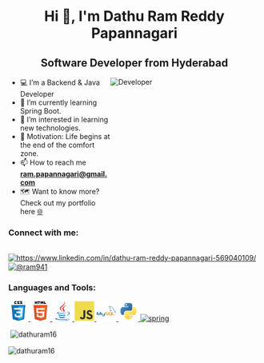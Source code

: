 <h1 align="center">Hi 👋, I'm Dathu Ram Reddy Papannagari</h1>
<h2 align ="center"> Software Developer from Hyderabad</h2>
<img align="right" src="https://number8.com/wp-content/uploads/2021/01/2021-software-development-salary-trends.png" alt ="Developer" height="350" width="300"/>

- 💻 I’m a Backend & Java Developer
- 🌱 I’m currently learning Spring Boot.
- 👀 I’m interested in learning new technologies.
- 💭 Motivation: Life begins at the end of the comfort zone.
- 📫 How to reach me **ram.papannagari@gmail.com**
- 🗺️ Want to know more? Check out my portfolio here <a href="https://drive.google.com/file/d/1A6t5CM21tuck6vbNuRFdbZW8gU4O6laH/view">🌐</a>

<h3 align="left">Connect with me:</h3>
<p align="left">
<a href="https://linkedin.com/in/https://www.linkedin.com/in/dathu-ram-reddy-papannagari-569040109/" target="blank"><img align="center" src="https://raw.githubusercontent.com/rahuldkjain/github-profile-readme-generator/master/src/images/icons/Social/linked-in-alt.svg" alt="https://www.linkedin.com/in/dathu-ram-reddy-papannagari-569040109/" height="30" width="40" /></a>
<a href="https://hashnode.com/@ram941" target="blank"><img align="center" src="https://raw.githubusercontent.com/rahuldkjain/github-profile-readme-generator/master/src/images/icons/Social/hashnode.svg" alt="@ram941" height="30" width="40" /></a>
</p>

<h3 align="left">Languages and Tools:</h3>
<p align="left"> <a href="https://www.w3schools.com/css/" target="_blank" rel="noreferrer"> <img src="https://raw.githubusercontent.com/devicons/devicon/master/icons/css3/css3-original-wordmark.svg" alt="css3" width="40" height="40"/> </a> <a href="https://www.w3.org/html/" target="_blank" rel="noreferrer"> <img src="https://raw.githubusercontent.com/devicons/devicon/master/icons/html5/html5-original-wordmark.svg" alt="html5" width="40" height="40"/> </a> <a href="https://www.java.com" target="_blank" rel="noreferrer"> <img src="https://raw.githubusercontent.com/devicons/devicon/master/icons/java/java-original.svg" alt="java" width="40" height="40"/> </a> <a href="https://developer.mozilla.org/en-US/docs/Web/JavaScript" target="_blank" rel="noreferrer"> <img src="https://raw.githubusercontent.com/devicons/devicon/master/icons/javascript/javascript-original.svg" alt="javascript" width="40" height="40"/> </a> <a href="https://www.mysql.com/" target="_blank" rel="noreferrer"> <img src="https://raw.githubusercontent.com/devicons/devicon/master/icons/mysql/mysql-original-wordmark.svg" alt="mysql" width="40" height="40"/> </a> <a href="https://www.python.org" target="_blank" rel="noreferrer"> <img src="https://raw.githubusercontent.com/devicons/devicon/master/icons/python/python-original.svg" alt="python" width="40" height="40"/> </a> <a href="https://spring.io/" target="_blank" rel="noreferrer"> <img src="https://www.vectorlogo.zone/logos/springio/springio-icon.svg" alt="spring" width="40" height="40"/> </a> </p>

<p>&nbsp;<img align="center" src="https://github-readme-stats.vercel.app/api?username=dathuram16&show_icons=true&locale=en" alt="dathuram16" /></p>

<p><img align="center" src="https://github-readme-streak-stats.herokuapp.com/?user=dathuram16&" alt="dathuram16" /></p>



<!---
Dathuram16/Dathuram16 is a ✨ special ✨ repository because its `README.md` (this file) appears on your GitHub profile.
You can click the Preview link to take a look at your changes.
--->
